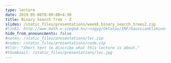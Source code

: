 ```yaml
---
type: lecture
date: 2019-05-06T8:00:00+4:30
title: Binary Search Tree - 2
slides: /static_files/presentations/week6_binary_search_trees2.zip
#link1: http://www.math.u-szeged.hu/~nagyg/Oktatas/INF/GaussianElimination.html
hide_from_announcments: false
#notes: /static_files/presentations/lec.zip
#codes: /static_files/presentations/code.zip
#tldr: "Short text to discribe what this lecture is about."
#thumbnail: /static_files/presentations/lec.jpg
---
```

